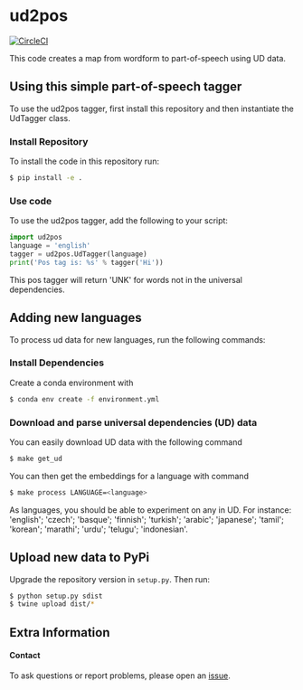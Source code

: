 # ud2pos

[![CircleCI](https://circleci.com/gh/tpimentelms/ud2pos.svg?style=svg&circle-token=d3f2433d9576bb5413356b1ef77c50272d22de8d)](https://circleci.com/gh/tpimentelms/ud2pos)

This code creates a map from wordform to part-of-speech using UD data.

## Using this simple part-of-speech tagger

To use the ud2pos tagger, first install this repository and then instantiate the UdTagger class.

### Install Repository

To install the code in this repository run:
```bash
$ pip install -e .
```

### Use code

To use the ud2pos tagger, add the following to your script:
```python
import ud2pos
language = 'english'
tagger = ud2pos.UdTagger(language)
print('Pos tag is: %s' % tagger('Hi'))
```
This pos tagger will return 'UNK' for words not in the universal dependencies.


## Adding new languages

To process ud data for new languages, run the following commands:

### Install Dependencies

Create a conda environment with
```bash
$ conda env create -f environment.yml
```

### Download and parse universal dependencies (UD) data

You can easily download UD data with the following command
```bash
$ make get_ud
```

You can then get the embeddings for a language with command
```bash
$ make process LANGUAGE=<language>
```
As languages, you should be able to experiment on any in UD. For instance: 'english'; 'czech'; 'basque'; 'finnish'; 'turkish'; 'arabic'; 'japanese'; 'tamil'; 'korean'; 'marathi'; 'urdu'; 'telugu'; 'indonesian'.

## Upload new data to PyPi


Upgrade the repository version in `setup.py`. Then run:
```bash
$ python setup.py sdist
$ twine upload dist/*
```


## Extra Information

#### Contact

To ask questions or report problems, please open an [issue](https://github.com/tpimentelms/ud2pos/issues).
